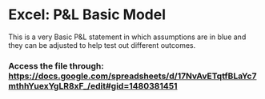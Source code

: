 # Excel: P&L Basic Model
This is a very Basic P&L statement in which assumptions are in blue and they can be adjusted to help test out different outcomes.

### Access the file through: https://docs.google.com/spreadsheets/d/17NvAvETqtfBLaYc7mthhYuexYgLR8xF_/edit#gid=1480381451

